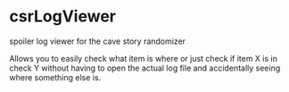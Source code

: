 # csrLogViewer
spoiler log viewer for the cave story randomizer

Allows you to easily check what item is where or just check if item X is in check Y without having to open the actual log file and accidentally seeing where something else is.
